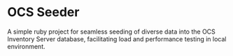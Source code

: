# OCS Seeder
A simple ruby project for seamless seeding of diverse data into the OCS Inventory Server database, facilitating load and performance testing in local environment.
